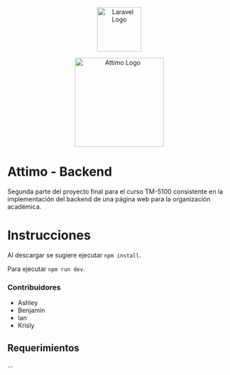 
<p align="center"><a href="https://laravel.com" target="_blank"><img src="https://raw.githubusercontent.com/laravel/art/master/logo-lockup/5%20SVG/2%20CMYK/1%20Full%20Color/laravel-logolockup-cmyk-red.svg" width="100" alt="Laravel Logo"></a></p>

<p align="center"><a href="https://laravel.com" target="_blank"><img src="https://i.ibb.co/YcMWk7F/attimo.png" width="200" alt="Attimo Logo"></a></p>

# Attimo - Backend

Segunda parte del proyecto final para el curso TM-5100 consistente en la implementación del backend de una página web para la organización académica. 

# Instrucciones

Al descargar se sugiere ejecutar `npm install`.

Para ejecutar `npm run dev`.

### Contribuidores

* Ashley
* Benjamin
* Ian
* Krisly


## Requerimientos

...
